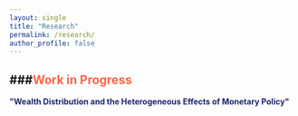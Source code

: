 ```yaml
---
layout: single
title: "Research"
permalink: /research/
author_profile: false
---
```


###<span style="color: Tomato;">Work in Progress</span>
---

<span style="color: rgb(27,39,113);">**"Wealth Distribution and the Heterogeneous Effects of Monetary Policy"**</span><br> 
<br> 

  <br>
    <br>
      <br>
        <br>
          <br>
            <br>
              <br>
                <br>
                  <br>
                    <br>

